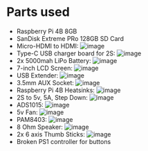 # Parts used

* Raspberry Pi 4B 8GB
* SanDisk Extreme PRo 128GB SD Card
* Micro-HDMI to HDMI: ![image](https://github.com/kris701/RetroPie-Reborn/assets/22596587/5b802a25-9c33-4cb5-b5ca-32c19f031738)
* Type-C USB charger board for 2S: ![image](https://github.com/kris701/RetroPie-Reborn/assets/22596587/6aee067c-c362-48f5-8f0f-a62020602e0f)
* 2x 5000mah LiPo Battery: ![image](https://github.com/kris701/RetroPie-Reborn/assets/22596587/154b8b89-8b78-45cc-b09d-145984267932)
* 7-inch LCD Screen: ![image](https://github.com/kris701/RetroPie-Reborn/assets/22596587/7b100d30-d81d-4da7-803c-7c4b62f7e823)
* USB Extender: ![image](https://github.com/kris701/RetroPie-Reborn/assets/22596587/f15a7609-09c7-4e24-8735-4e7d6b19dbc3)
* 3.5mm AUX Socket: ![image](https://github.com/kris701/RetroPie-Reborn/assets/22596587/3d4f8e0c-b9cb-48d5-a49e-68f5c1aceb82)
* Raspberry Pi 4B Heatsinks: ![image](https://github.com/kris701/RetroPie-Reborn/assets/22596587/7fc6539e-21d8-49dc-8239-454b4e362e07)
* 2S to 5v, 5A, Step Down: ![image](https://github.com/kris701/RetroPie-Reborn/assets/22596587/e546fd47-69b0-494c-baad-a5bb3c31bc8b)
* ADS1015: ![image](https://github.com/kris701/RetroPie-Reborn/assets/22596587/007fe230-cd2f-4b5e-9593-27b02462320f)
* 5v Fan: ![image](https://github.com/kris701/RetroPie-Reborn/assets/22596587/9b841af1-a5f9-45cd-9f97-19f0285118de)
* PAM8403: ![image](https://github.com/kris701/RetroPie-Reborn/assets/22596587/ce28f3f8-1561-48b7-89a5-475d21f9abe7)
* 8 Ohm Speaker: ![image](https://github.com/kris701/RetroPie-Reborn/assets/22596587/b29ac880-4dd3-4294-9454-0ff9f6b3fd1d)
* 2x 6 axis Thumb Sticks: ![image](https://github.com/kris701/RetroPie-Reborn/assets/22596587/bf0b91da-b609-4924-85a0-74381209f995)
* Broken PS1 controller for buttons
